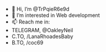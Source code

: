 - 👋 Hi, I’m @TrPqieR6e9d
- 👀 I’m interested in Web development
- 📫 Reach me in:
-  TELEGRAM, @OakleyNeil
-  C.TO, /LanaRhoadesBaby
-  B.TO, /coc69

